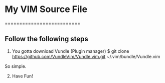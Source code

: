 # My VIM Source File
==========================

Follow the following steps
-------------------------------

1. You gotta download Vundle (Plugin manager)
  $ git clone https://github.com/VundleVim/Vundle.vim.git ~/.vim/bundle/Vundle.vim

  So simple.

2. Have Fun!
